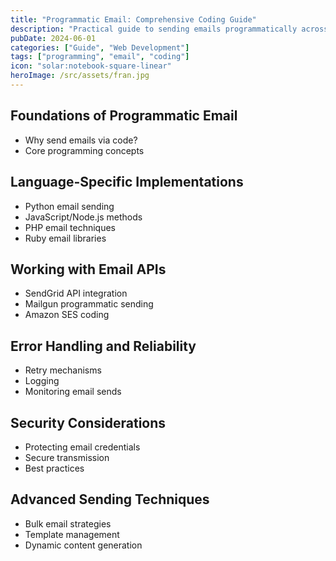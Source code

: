 ```yaml
---
title: "Programmatic Email: Comprehensive Coding Guide"
description: "Practical guide to sending emails programmatically across multiple languages and services"
pubDate: 2024-06-01
categories: ["Guide", "Web Development"]
tags: ["programming", "email", "coding"]
icon: "solar:notebook-square-linear"
heroImage: /src/assets/fran.jpg
---
```


## Foundations of Programmatic Email

- Why send emails via code?
- Core programming concepts

## Language-Specific Implementations

- Python email sending
- JavaScript/Node.js methods
- PHP email techniques
- Ruby email libraries

## Working with Email APIs

- SendGrid API integration
- Mailgun programmatic sending
- Amazon SES coding

## Error Handling and Reliability

- Retry mechanisms
- Logging
- Monitoring email sends

## Security Considerations

- Protecting email credentials
- Secure transmission
- Best practices

## Advanced Sending Techniques

- Bulk email strategies
- Template management
- Dynamic content generation
